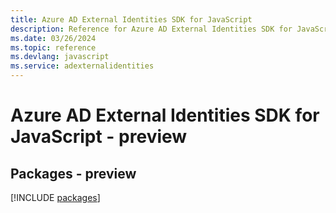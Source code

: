 ```yaml
---
title: Azure AD External Identities SDK for JavaScript
description: Reference for Azure AD External Identities SDK for JavaScript
ms.date: 03/26/2024
ms.topic: reference
ms.devlang: javascript
ms.service: adexternalidentities
---
```

# Azure AD External Identities SDK for JavaScript - preview
## Packages - preview
[!INCLUDE [packages](ad-external-identities-index.md)]
